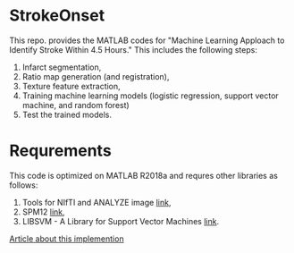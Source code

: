 # StrokeOnset

This repo. provides the MATLAB codes for "Machine Learning Apploach to Identify Stroke Within 4.5 Hours." This includes the following steps:

1) Infarct segmentation, 
2) Ratio map generation (and registration),
3) Texture feature extraction,
4) Training machine learning models (logistic regression, support vector machine, and random forest)
5) Test the trained models.

# Requrements

This code is optimized on MATLAB R2018a and requres other libraries as follows:
1) Tools for NIfTI and ANALYZE image [link](https://kr.mathworks.com/matlabcentral/fileexchange/8797-tools-for-nifti-and-analyze-image),
2) SPM12 [link](https://www.fil.ion.ucl.ac.uk/spm/software/spm12/),
3) LIBSVM - A Library for Support Vector Machines [link](https://www.csie.ntu.edu.tw/~cjlin/libsvm/).

[Article about this implemention](https://)

